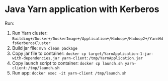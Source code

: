 # Java Yarn application with Kerberos

Run:

1. Run Yarn cluster: `Building+/Docker+/DockerImage+/Application+/Hadoop+/Hadoop2+/YarnHdfsKerberosCluster`
1. Build jar file: `mvn clean package`
1. Copy jar file to container:
   `docker cp target/YarnApplication-1-jar-with-dependencies.jar yarn-client:/tmp/YarnApplication.jar`
1. Copy launch script to container: `docker cp launch.sh yarn-client:/tmp/launch.sh`
1. Run app: `docker exec -it yarn-client /tmp/launch.sh`